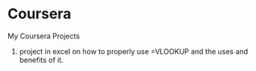 # Coursera
My Coursera Projects
1. project in excel on how to properly use =VLOOKUP and the uses and benefits of it. 
